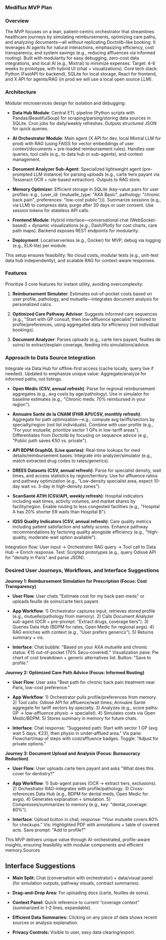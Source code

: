 ### Mediflux MVP Plan

### **Overview**

The MVP focuses on a lean, patient-centric orchestrator that streamlines healthcare journeys by simulating reimbursements, optimizing care paths, and analyzing documents—all without replicating Doctolib-like booking. It leverages AI agents for natural interactions, emphasizing efficiency, cost transparency, and system savings (e.g., reducing affluences via informed routing). Built with modularity for easy debugging, zero-cost data integrations, and local AI (e.g., Mixtral) to minimize expenses. Target: 4-6 weeks to prototype, with hybrid UI (chat + visualizations). Core tech stack: Python (FastAPI for backend), SQLite for local storage, React for frontend, and X API for agents/RAG (in prod we will use a local open source LLM).

### **Architecture**

Modular microservices design for isolation and debugging:

*   **Data Hub Module**: Central ETL pipeline (Python scripts with Pandas/BeautifulSoup) for scraping/parsing/storing data sources in SQLite. Cron jobs for daily/weekly refreshes. Outputs structured JSON for quick queries.
    
*   **AI Orchestrator Module**: Main agent (X API for dev, local Mixtral LLM for prod) with RAG (using FAISS for vector embeddings of user context/documents + pre-loaded reimbursement rules). Handles user queries, tool calls (e.g., to data hub or sub-agents), and context management.
    
*   **Document Analyzer Sub-Agent**: Specialized lightweight agent (pre-prompted LLM instance) for parsing uploads (e.g., carte tiers payant via Tesseract OCR + rule-based extraction). Outputs to RAG store.
    
*   **Memory Optimizer**: Efficient storage in SQLite (key-value pairs for user profiles: e.g., {user\_id: {mutuelle\_type: "AXA Basic", pathology: "chronic back pain", preferences: "low-cost public"}}). Summarize sessions (e.g., via LLM) to compress data; purge after 30 days or user consent. Use session tokens for stateless API calls.
    
*   **Frontend Module**: Hybrid interface—conversational chat (WebSocket-based) + dynamic visualizations (e.g., Dash/Plotly for cost charts, care path maps). Backend exposes REST endpoints for modularity.
    
*   **Deployment**: Local/serverless (e.g., Docker) for MVP; debug via logging (e.g., ELK-lite) per module.
    

This setup ensures feasibility: No cloud costs, modular tests (e.g., unit-test data hub independently), and scalable RAG for context-aware responses.

### **Features**

Prioritize 3 core features for instant utility, avoiding overcomplexity:

1.  **Reimbursement Simulator**: Estimates out-of-pocket costs based on user profile, pathology, and mutuelle—integrates document analysis for personalized calcs.
    
2.  **Optimized Care Pathway Advisor**: Suggests informed care sequences (e.g., "Start with GP consult, then low-affluence specialist") tailored to profile/preferences, using aggregated data for efficiency (not individual bookings).
    
3.  **Document Analyzer**: Parses uploads (e.g., carte tiers payant, feuilles de soins) to extract/explain coverage, feeding into simulations/advice.
    

### **Approach to Data Source Integration**

Integrate via Data Hub for offline-first access (cache locally, query live if needed). Updated to emphasize unique value: Aggregate/analyze for informed paths, not listings.

*   **Open Medic (CSV, annual refresh)**: Parse for regional reimbursement aggregates (e.g., avg costs by age/pathology). Use in simulator for baseline estimates (e.g., "Chronic meds: 70% reimbursed in your region").
    
*   **Annuaire Santé de la CNAM (FHIR API/CSV, monthly refresh)**: Aggregate for path optimization—e.g., compute avg tariffs/sectors by specialty/region (not list individuals). Combine with user profile (e.g., "For your mutuelle, prioritize sector 1 GPs in low-tariff areas"). Differentiates from Doctolib by focusing on sequence advice (e.g., "Public path saves €50 vs. private").
    
*   **API BDPM GraphQL (Live queries)**: Real-time lookups for med details/reimbursement bases. Integrate into analyzer/simulator (e.g., match extracted drug codes to rates/generics).
    
*   **DREES Datasets (CSV, annual refresh)**: Parse for specialist density, wait times, and access statistics by region/territory. Use for affluence ratios and pathway optimization (e.g., "Low-density specialist area, expect 10-day wait vs. 3-day in high-density zones").
    
*   **ScanSanté ATIH (CSV/API, weekly refresh)**: Hospital indicators including wait times, activity volumes, and market shares by facility/region. Enable routing to less congested facilities (e.g., "Hospital A has 20% shorter ER waits than Hospital B").
    
*   **IQSS Quality Indicators (CSV, annual refresh)**: Care quality metrics including patient satisfaction and safety scores. Enhance pathway recommendations by factoring quality alongside efficiency (e.g., "High-quality, moderate-wait option available").
    

Integration flow: User input → Orchestrator RAG query → Tool call to Data Hub → Enrich response. Test: Scripted prototypes (e.g., query Odissé API for "density in Paris" and parse JSON).

### **Desired User Journeys, Workflows, and Interface Suggestions**

**Journey 1: Reimbursement Simulation for Prescription (Focus: Cost Transparency)**

*   **User Flow**: User chats "Estimate cost for my back pain meds" or uploads feuille de soins/carte tiers payant.
    
*   **App Workflow**: 1) Orchestrator captures input, retrieves stored profile (e.g., mutuelle/pathology from memory). 2) Calls Document Analyzer sub-agent (OCR + pre-prompt: "Extract drugs, coverage tiers"). 3) Queries Data Hub (BDPM for rates, Open Medic for regional avgs). 4) RAG enriches with context (e.g., "User prefers generics"). 5) Returns summary + vis.
    
*   **Interface**: Chat bubble: "Based on your AXA mutuelle and chronic status: €15 out-of-pocket (70% Secu-covered)." Visualization pane: Pie chart of cost breakdown + generic alternatives list. Button: "Save to profile."
    

**Journey 2: Optimized Care Path Advice (Focus: Informed Routing)**

*   **User Flow**: User asks "Best path for chronic back pain treatment near Paris, low-cost preference."
    
*   **App Workflow**: 1) Orchestrator pulls profile/preferences from memory. 2) Tool calls: Odissé API for affluence/wait times; Annuaire Santé aggregate for tariff sectors by specialty. 3) Analyzes (e.g., score paths: GP → low-affluence physio → specialist). 4) Simulates costs via Open Medic/BDPM. 5) Stores summary in memory for future chats.
    
*   **Interface**: Chat response: "Suggested path: Start with sector 1 GP (avg wait 5 days, €23), then physio in under-afflued area." Vis pane: Flowchart/map of steps with cost/affluence badges. Toggle: "Adjust for private options."
    

**Journey 3: Document Upload and Analysis (Focus: Bureaucracy Reduction)**

*   **User Flow**: User uploads carte tiers payant and asks "What does this cover for dentistry?"
    
*   **App Workflow**: 1) Sub-agent parses (OCR → extract tiers, exclusions). 2) Orchestrator RAG-integrates with profile/pathology. 3) Cross-references Data Hub (e.g., BDPM for dental meds, Open Medic for avgs). 4) Generates explanation + simulation. 5) Compresses/summarizes to memory (e.g., key: "dental\_coverage: 80%").
    
*   **Interface**: Upload button in chat; response: "Your mutuelle covers 80% for checkups." Vis: Highlighted PDF with annotations + table of covered acts. Save prompt: "Add to profile?"
    

This MVP delivers unique value through AI-orchestrated, profile-aware insights, ensuring feasibility with modular components and efficient memory.Sources

**Interface Suggestions**
-------------------------

*   **Main Split:** Chat (conversation with orchestrator) + data/visual panel (for simulation outputs, pathway visuals, contract summaries).
    
*   **Drag-and-Drop Area:** For uploading docs (carte, feuilles de soins).
    
*   **Context Panel:** Quick reference to current “coverage context” (summarized in 1-2 lines, expandable).
    
*   **Efficient Data Summaries:** Clicking on any piece of data shows recent sources or analysis explanation.
    
*   **Privacy Controls:** Visible to user, easy data clearing/export.
    
